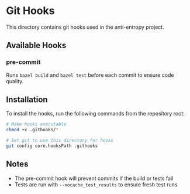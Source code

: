 # Git Hooks

This directory contains git hooks used in the anti-entropy project.

## Available Hooks

### pre-commit
Runs `bazel build` and `bazel test` before each commit to ensure code quality.

## Installation

To install the hooks, run the following commands from the repository root:

```bash
# Make hooks executable
chmod +x .githooks/*

# Set git to use this directory for hooks
git config core.hooksPath .githooks
```

## Notes
- The pre-commit hook will prevent commits if the build or tests fail
- Tests are run with `--nocache_test_results` to ensure fresh test runs 